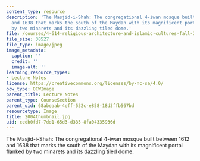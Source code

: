 ```yaml
---
content_type: resource
description: 'The Masjid-i-Shah: The congregational 4-iwan mosque built between 1612
  and 1638 that marks the south of the Maydan with its magnificent portal flanked
  by two minarets and its dazzling tiled dome.'
file: /courses/4-614-religious-architecture-and-islamic-cultures-fall-2002/cedb0fd77dd165d3d3358fa04335936d_2004thumbnail.jpg
file_size: 38527
file_type: image/jpeg
image_metadata:
  caption: ''
  credit: ''
  image-alt: ''
learning_resource_types:
- Lecture Notes
license: https://creativecommons.org/licenses/by-nc-sa/4.0/
ocw_type: OCWImage
parent_title: Lecture Notes
parent_type: CourseSection
parent_uid: 68abeaab-4eff-532c-e858-18d3ffb567bd
resourcetype: Image
title: 2004thumbnail.jpg
uid: cedb0fd7-7dd1-65d3-d335-8fa04335936d
---
```

The Masjid-i-Shah: The congregational 4-iwan mosque built between 1612 and 1638 that marks the south of the Maydan with its magnificent portal flanked by two minarets and its dazzling tiled dome.